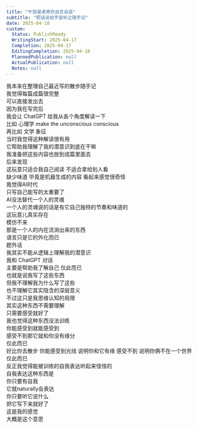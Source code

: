 ```yaml
---
title: "午饭餐桌旁的自言自语"
subtitle: "把话说给宇宙听之随手记"
date: 2025-04-18
custom:
  Status: PublishReady
  WritingStart: 2025-04-17
  Completion: 2025-04-17
  EditingCompletion: 2025-04-18
  PlannedPublication: null
  ActualPublication: null
  Notes: null
---    
```

我本来在整理自己最近写的散步随手记  
我觉得每篇成篇很完整  
可以直接发出去    
因为我在写完后  
我会让 ChatGPT 给我从各个角度解读一下  
比如 心理学 make the unconscious conscious  
再比如 文学 象征  
当时我觉得这种解读很有用  
它帮助我理解了我的潜意识到底在干嘛    
我准备把这些内容也放到成篇里面去  
后来发现  
这玩意只适合我自己阅读 不适合拿给别人看  
缺少味道 毕竟是机器生成的内容 看起来感觉很奇怪    
我觉得AI时代  
只写自己能写的太重要了  
AI没法替代一个人的灵魂  
一个人的灵魂说的话是有它自己独特的节奏和味道的  
这玩意儿真实存在  
模仿不来  
那是一个人的内在流淌出来的东西  
语言只是它的外化而已    
题外话  
我其实不能从逻辑上理解我的潜意识  
我和 ChatGPT 对话  
主要是帮助我了解自己 仅此而已  
也就是说我写了这些东西  
但我不理解我为什么写了这些  
也不理解它其实隐含的深层意义  
不过这只是我思维认知的局限  
其实这种东西不需要理解  
只需要感受就好了    
我也觉得这种东西没法训练  
你能感受到就能感受到  
感受不到那它就和你没有缘分  
仅此而已  
好比你去散步 你能感受到光线 说明你和它有缘 感受不到 说明你俩不在一个世界 仅此而已    
反正我觉得能被训练的自我表达听起来怪怪的  
自我表达这种东西是  
你只要有自我  
它就naturally会表达  
你只要听它说什么  
把它写下来就好了  
这是我的感觉  
大概是这个意思    

